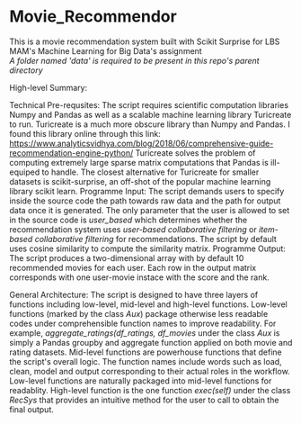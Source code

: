 # Movie_Recommendor
This is a movie recommendation system built with Scikit Surprise for LBS MAM's Machine Learning for Big Data's assignment  
*A folder named 'data' is required to be present in this repo's parent directory*

High-level Summary:


Technical Pre-requsites:
The script requires scientific computation libraries Numpy and Pandas as well as a scalable machine learning library Turicreate to run.
Turicreate is a much more obscure library than Numpy and Pandas. I found this library online through this link: 
https://www.analyticsvidhya.com/blog/2018/06/comprehensive-guide-recommendation-engine-python/
Turicreate solves the problem of computing extremely large sparse matrix computations that Pandas is ill-equiped to handle. The closest alternative for Turicreate for smaller datasets is scikit-surprise, an off-shot of the popular machine learning library scikit learn.
Programme Input:
The script demands users to specify inside the source code the path towards raw data and the path for output data once it is generated.
The only parameter that the user is allowed to set in the source code is *user_based* which determines whether the recommendation system uses *user-based collaborative filtering* or *item-based collaborative filtering* for recommendations.
The script by default uses cosine similarity to compute the similarity matrix.
Programme Output:
The script produces a two-dimensional array with by default 10 recommended movies for each user. Each row in the output matrix corresponds with one user-movie instace with the score and the rank.

General Architecture:
The script is designed to have three layers of functions including low-level, mid-level and high-level functions.
Low-level functions (marked by the class *Aux*) package otherwise less readable codes under comprehensible function names to improve readability. For example, *aggregate_ratings(df_ratings, df_movies* under the class *Aux* is simply a Pandas groupby and aggregate function applied on both movie and rating datasets.
Mid-level functions are powerhouse functions that define the script's overall logic. The function names include words such as load, clean, model and output corresponding to their actual roles in the workflow. Low-level functions are naturally packaged into mid-level functions for readablity.
High-level function is the one function *exec(self)* under the class *RecSys* that provides an intuitive method for the user to call to obtain the final output.



